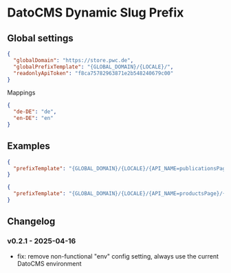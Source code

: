 # DatoCMS Dynamic Slug Prefix

## Global settings

```json
{
  "globalDomain": "https://store.pwc.de",
  "globalPrefixTemplate": "{GLOBAL_DOMAIN}/{LOCALE}/",
  "readonlyApiToken": "f8ca75782963871e2b548240679c00"
}
```

Mappings

```json
{
  "de-DE": "de",
  "en-DE": "en"
}
```

## Examples

```json
{
  "prefixTemplate": "{GLOBAL_DOMAIN}/{LOCALE}/{API_NAME=publicationsPage}"
}
```

```json
{
  "prefixTemplate": "{GLOBAL_DOMAIN}/{LOCALE}/{API_NAME=productsPage}/{PARENT=product.productSlug}"
}
```

## Changelog

### v0.2.1 - 2025-04-16

- fix: remove non-functional "env" config setting, always use the current DatoCMS environment
